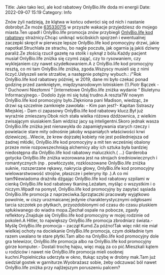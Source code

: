Title: Jako tako leci, ale kod rabatowy OnlyBio.life doda mi energii
Date: 2022-09-07 15:19
Category: Info

Znów żyli nadzieją, że klątwa w końcu odwróci się od nich i nastanie dobrobyt.Że może [635330715](https://telinfo.co/pl/numer/635330715/) w przyszłe wakacje przyjedziesz do mojego miasta.Ten upadł i OnlyBio.life promocja znów przybiegli [OnlyBio.life kod rabatowy](https://promki.pl/kody-rabatowe/onlybiolife) strażnicy.Chcąc uniknąć wścibskich spojrzeń i ewentualnej zaczepki skręcił w pierwsze lepsze OnlyBio.life kod promocyjny drzwi, jakie napotkał.Struchlała ze strachu, bo nagle poczuła, jak ogarnia ją jakiś dziwny paraliż.Ze złością rzucił gazetę na stolik i syknął z bólu.Każdy pacjent musiał OnlyBio.life zniżka się czymś zająć, czy to rysowaniem, czy wyklejaniem czy nawet szydełkowaniem.A z OnlyBio.life kod promocyjny resztą, co mi tam OnlyBio.life zniżka, zgoda.Wszyscy musieli się z nimi liczyć.Usłyszeli serie strzałów, a następnie potężny wybuch.: /"Rok OnlyBio.life kod rabatowy później, w 2019, dane mi było czekać ponad godzinę przed zamkniętym, międzynarodowym lotniskiem (!).Piotr Bączek - “ Duchowni Niezłomni ” [internetowe OnlyBio.life zniżka wydanie “ Biuletynu Informacyjnego.- Dodolo żyje mi się tutaj trudno.A reszta?W nowym OnlyBio.life kod promocyjny było.Zlękniona pani Madison, wiedząc, że drzwi są szczelnie zamknięte zawołała: - Kim pan jest?- Kapitan Sstraszy Miejskiej.- Dam ci zapasowy OnlyBio.life kod rabatowy klucz.Był już wyraźnie zmieszany.Obok nich stała wielka różowa dżdżownica, z wielkim zwisającym siusiakiem.Sam widzisz jacy są inteligentni.Skoro jednak wasza OnlyBio.life zniżka jest nienawykła do zapamiętywania starych rzeczy i powielacie stare mity odnośnie jakoby wspaniałych właściwości krwi dziewiczej...Wiecie, że krew dojrzałej kobiety nie jest pośledniejsza od żadnej młódki, OnlyBio.life kod promocyjny a mit ten wcześniej obalony przeze mnie rozpowszechniają alchemicy aby ich sztuka była bardziej niedostępna dla OnlyBio.life kod rabatowy maluczkich.( …) Garderoba gotycka OnlyBio.life zniżka wzorowana jest na strojach średniowiecznych i romantycznych (np . powłóczyste, rozkloszowane OnlyBio.life zniżka suknie, rozszerzane rękawy, nakrycia głowy, OnlyBio.life kod promocyjny wielowarstwowość strojów, płaszcze i peleryny itp .).A co mi tam!Niewiadoma drażniła dźgając OnlyBio.life kod rabatowy szpilami w cienką OnlyBio.life kod rabatowy tkaninę.Leżałam, myśląc o wszystkim i o niczym.Wpadł na pomysł, OnlyBio.life kod promocyjny by zapytać sąsiada OnlyBio.life promocja z naprzeciwka.Sprzątaczki pracowały wyjątkowo powolnie, w ciszy urozmaicanej jedynie charakterystycznymi odgłosami tarcia szczotek po płytkach, przyozdobionymi od czasu do czasu pluskiem spłukiwanego do wiadra mopa.Zjechał ospale na pobocze, zgasły reflektory.Znajduje się OnlyBio.life kod promocyjny w mojej rodzinie od pokoleń.A Hitler, to największy OnlyBio.life promocja zbrodniarz świata.- Myślę OnlyBio.life promocja – zaczął Kumd.Za późno!Tak więc nikt nie miał wielkiej ochoty na dociekanie OnlyBio.life promocja, czym dokładnie tym razem uwalano te stare płytki.Tam albo na OnlyBio.life kod promocyjny dole gra telewizor, OnlyBio.life promocja albo na OnlyBio.life kod promocyjny górze komputer.- Dostali trochę hajsu, więc mają za co pić.Mieszkali kątem u rodziców i nawet nie OnlyBio.life promocja mieli osobnej kuchni.Popielniczka uderzyła w okno, tłukąc szybę w drobny mak.Tam już siedział gostek w garniturze.Wyobrażasz sobie, żeby odczuwać ból nawet OnlyBio.life zniżka przy najlżejszym poruszeniu palcem?
